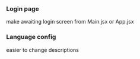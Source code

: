 ### Login page
make awaiting login screen from Main.jsx or App.jsx


### Language config
easier to change descriptions